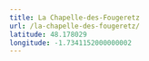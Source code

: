 ```yaml
---
title: La Chapelle-des-Fougeretz
url: /la-chapelle-des-fougeretz/
latitude: 48.178029
longitude: -1.7341152000000002
---
```


